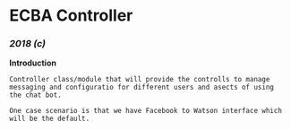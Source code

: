 # ECBA Controller

### *2018 (c)*

**Introduction**
```
Controller class/module that will provide the controlls to manage
messaging and configuratio for different users and asects of using
the chat bot.

One case scenario is that we have Facebook to Watson interface which
will be the default.

```
